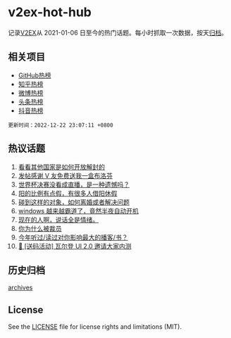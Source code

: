 # v2ex-hot-hub

 记录[V2EX](https://www.v2ex.com/)从 2021-01-06 日至今的热门话题。每小时抓取一次数据，按天[归档](archives)。
 
 ## 相关项目

- [GitHub热榜](https://github.com/snaildev/github-hot-hub)
- [知乎热榜](https://github.com/snaildev/zhihu-hot-hub)
- [微博热榜](https://github.com/snaildev/weibo-hot-hub)
- [头条热榜](https://github.com/snaildev/toutiao-hot-hub)
- [抖音热榜](https://github.com/snaildev/douyin-hot-hub)


 `更新时间：2022-12-22 23:07:11 +0800`

## 热议话题

1. [看看其他国家是如何开放解封的](https://www.v2ex.com/t/904028)
1. [发帖感谢 V 友免费送我一盒布洛芬](https://www.v2ex.com/t/904082)
1. [世界杯决赛没看成直播，是一种遗憾吗？](https://www.v2ex.com/t/904053)
1. [阳的比例有点假，有很多人借阳休假](https://www.v2ex.com/t/904124)
1. [碰到这样的对象，如何离婚或者解决问题](https://www.v2ex.com/t/904157)
1. [windows 越来越霸道了，竟然半夜自动开机](https://www.v2ex.com/t/904068)
1. [现在的人啊，说话全是情绪。](https://www.v2ex.com/t/904130)
1. [你为什么被裁员](https://www.v2ex.com/t/904066)
1. [今年听过/读过对你影响最大的播客/书？](https://www.v2ex.com/t/904057)
1. [🎁 [送码活动] 瓦尔登 UI 2.0 邀请大家内测](https://www.v2ex.com/t/904060)

## 历史归档

[archives](archives)

## License

See the [LICENSE](LICENSE) file for license rights and limitations (MIT).
